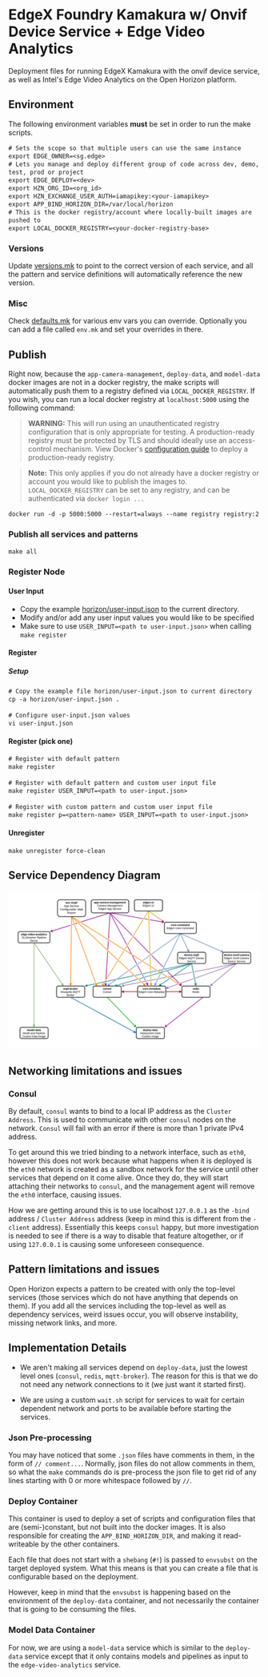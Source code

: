 # EdgeX Foundry Kamakura w/ Onvif Device Service + Edge Video Analytics
Deployment files for running EdgeX Kamakura with the onvif device service, as well
as Intel's Edge Video Analytics on the Open Horizon platform.

## Environment
The following environment variables **must** be set in order to run the make scripts.
```shell
# Sets the scope so that multiple users can use the same instance
export EDGE_OWNER=<sg.edge>
# Lets you manage and deploy different group of code across dev, demo, test, prod or project
export EDGE_DEPLOY=<dev>
export HZN_ORG_ID=<org_id>
export HZN_EXCHANGE_USER_AUTH=iamapikey:<your-iamapikey>
export APP_BIND_HORIZON_DIR=/var/local/horizon
# This is the docker registry/account where locally-built images are pushed to
export LOCAL_DOCKER_REGISTRY=<your-docker-registry-base>
```

### Versions
Update [versions.mk](versions.mk) to point to the correct version of each service, and all the
pattern and service definitions will automatically reference the new version.

### Misc
Check [defaults.mk](defaults.mk) for various env vars you can override.
Optionally you can add a file called `env.mk` and set your overrides in there.

## Publish
Right now, because the `app-camera-management`, `deploy-data`, and `model-data` docker images are not 
in a docker registry, the make scripts will automatically push them to a registry defined via
`LOCAL_DOCKER_REGISTRY`. If you wish, you can run a local docker registry at `localhost:5000` using the following
command:

> **WARNING:** This will run using an unauthenticated registry configuration that is only appropriate for testing.
> A production-ready registry must be protected by TLS and should ideally use an access-control mechanism.
> View Docker's [configuration guide](https://docs.docker.com/registry/configuration/) to deploy a production-ready registry.

> **Note:** This only applies if you do not already have a docker registry or account you would like
> to publish the images to. `LOCAL_DOCKER_REGISTRY` can be set to any registry, and can be authenticated
> via `docker login ...`

```shell
docker run -d -p 5000:5000 --restart=always --name registry registry:2
```

### Publish all services and patterns
```shell
make all
```

### Register Node
#### User Input
- Copy the example [horizon/user-input.json](horizon/user-input.json) to the current directory.
- Modify and/or add any user input values you would like to be specified
- Make sure to use `USER_INPUT=<path to user-input.json>` when calling `make register`

#### Register
##### Setup
```shell
# Copy the example file horizon/user-input.json to current directory
cp -a horizon/user-input.json .

# Configure user-input.json values
vi user-input.json
```
#### Register (pick one)
```shell
# Register with default pattern
make register

# Register with default pattern and custom user input file
make register USER_INPUT=<path to user-input.json>

# Register with custom pattern and custom user input file
make register p=<pattern-name> USER_INPUT=<path to user-input.json>
```

#### Unregister
```shell
make unregister force-clean
```

## Service Dependency Diagram
![](docs/images/services-diagram.png)

## Networking limitations and issues
### Consul
By default, `consul` wants to bind to a local IP address as the `Cluster Address`. This is used
to communicate with other `consul` nodes on the network. `Consul` will fail with an error if there
is more than 1 private IPv4 address.

To get around this we tried binding to a network interface, such as `eth0`, however this does not
work because what happens when it is deployed is the `eth0` network is created as a sandbox network for
the service until other services that depend on it come alive. Once they do, they will start attaching their
networks to `consul`, and the management agent will remove the `eth0` interface, causing issues.

How we are getting around this is to use localhost `127.0.0.1` as the `-bind` address / `Cluster Address` address 
(keep in mind this is different from the `-client` address). Essentially this keeps `consul` happy, but more investigation
is needed to see if there is a way to disable that feature altogether, or if using `127.0.0.1` is causing
some unforeseen consequence.

## Pattern limitations and issues
Open Horizon expects a pattern to be created with only the top-level services
(those services which do not have anything that depends on them). If you add all the services
including the top-level as well as dependency services, weird issues occur, you will observe
instability, missing network links, and more.

## Implementation Details
- We aren't making all services depend on `deploy-data`, just the lowest level ones (`consul`, `redis`, `mqtt-broker`).
The reason for this is that we do not need any network connections to it (we just want it started first).

- We are using a custom `wait.sh` script for services to wait for certain dependent network and ports to be
available before starting the services.

### Json Pre-processing
You may have noticed that some `.json` files have comments in them, in the form of `// comment...`.
Normally, json files do not allow comments in them, so what the `make` commands do is pre-process
the json file to get rid of any lines starting with 0 or more whitespace followed by `//`.

### Deploy Container
This container is used to deploy a set of scripts and configuration files that are (semi-)constant, but not
built into the docker images. It is also responsible for creating the `APP_BIND_HORIZON_DIR`, and making it 
read-writeable by the other containers.

Each file that does not start with a `shebang` (`#!`) is passed to `envsubst` on the target deployed
system. What this means is that you can create a file that is configurable based on the deployment.

However, keep in mind that the `envsubst` is happening based on the environment of the `deploy-data`
container, and not necessarily the container that is going to be consuming the files.

### Model Data Container
For now, we are using a `model-data` service which is similar to the `deploy-data` service except that it only
contains models and pipelines as input to the `edge-video-analytics` service.
